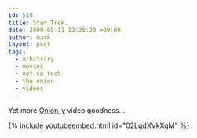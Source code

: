 ```yaml
---
id: 518
title: Star Trek.
date: 2009-05-11 12:38:20 +00:00
author: mark
layout: post
tags:
  - arbitrary
  - movies
  - not so tech
  - the onion
  - videos
---
```

Yet more [Onion-y](https://entertainment.theonion.com/trekkies-bash-new-star-trek-film-as-fun-watchable-1819594814) video goodness&#8230;

{% include youtubeembed.html id="02LgdXVkXgM" %}
